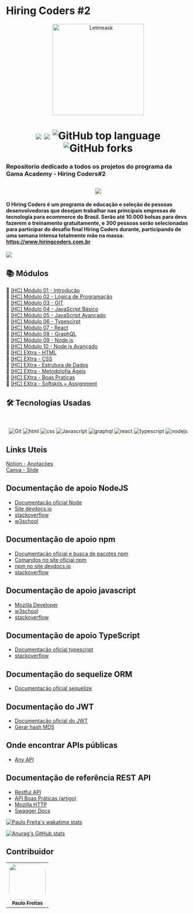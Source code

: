 # Hiring Coders #2
<p align="center">
  <img alt="Letmeask" src="https://paulofreitasdev.files.wordpress.com/2021/09/6092fbd604ec859b1408756c_logo-hc.png" width="250px">
<h1 align="center">
<img src="https://img.shields.io/static/v1?label=Gama-Academy&message=Hiring-Coders&color=ff6347&style&logo=ghost"/>
<img src="https://img.shields.io/github/license/mashape/apistatus.svg"/>
<img alt="GitHub top language" src="https://img.shields.io/github/languages/top/paulofreitas-py/Hiring-Coders">
<img alt="GitHub forks" src="https://img.shields.io/github/forks/paulofreitas-py/Hiring-Coders">
</h1>

### Repositorio dedicado a todos os projetos do programa da Gama Academy - Hiring Coders#2

<h2 align="center">
  <img src="https://paulofreitasdev.files.wordpress.com/2021/07/hiring-coders-github.png">
</h2>

#### O Hiring Coders é um programa de educação e seleção de pessoas desenvolvedoras que desejam trabalhar nas principais empresas de tecnologia para ecommerce do Brasil. Serão até 10.000 bolsas para devs fazerem o treinamento gratuitamente, e 300 pessoas serão selecionadas para participar do desafio final Hiring Coders durante, participando de uma semana intensa totalmente mão na massa. https://www.hiringcoders.com.br

<img src="https://paulofreitasdev.files.wordpress.com/2021/07/hiringcoders-1.jpg">

## 📚 Módulos

🔖 [[HC] Módulo 01 - Introdução]()<br> 
🔖 [[HC] Módulo 02 - Lógica de Programação ]()<br> 
🔖 [[HC] Módulo 03 - GIT]()<br> 
🔗 [[HC] Módulo 04 - JavaScript Básico](https://github.com/paulofreitas-py/Hiring-Coders/tree/main/M%C3%B3dulos/%5BHC%5D%20M%C3%B3dulo%2004%20-%20JavaScript%20B%C3%A1sico)<br>
🔗 [[HC] Módulo 05 - JavaScript Avançado](https://github.com/paulofreitas-py/Hiring-Coders/tree/main/%5BHC%5D%20M%C3%B3dulo%2005%20-%20JavaScript%20Avan%C3%A7ado)<br> 
🔖 [[HC] Módulo 06 - Typescirpt]()<br> 
🔗 [[HC] Módulo 07 - React](https://github.com/paulofreitas-py/Hiring-Coders/tree/main/%5BHC%5D%20M%C3%B3dulo%2007-%20React)<br> 
🔗 [[HC] Módulo 08 - GraphQL](https://github.com/paulofreitas-py/Hiring-Coders/tree/main/%5BHC%5D%20M%C3%B3dulo%2008%20-%20GraphQL)<br>
🔗 [[HC] Módulo 09 - Node.js](https://github.com/paulofreitas-py/Hiring-Coders/tree/main/%5BHC%5D%20M%C3%B3dulo%2009%20-%20Node.JS%20B%C3%A1sico)<br>
🔗 [[HC] Módulo 10 - Node.js Avançado](https://github.com/paulofreitas-py/Hiring-Coders/tree/main/%5BHC%5D%20M%C3%B3dulo%2009%20-%20Node.JS%20B%C3%A1sico)<br>
🔖 [[HC] EXtra - HTML]()<br>
🔖 [[HC] EXtra - CSS]()<br>
🔖 [[HC] EXtra - Estrutura de Dados]()<br>
🔖 [[HC] EXtra - Metodolofia Ágeis]()<br>
🔖 [[HC] EXtra - Boas Praticas]()<br>
🔗 [[HC] EXtra - Softskils + Assignment](https://github.com/paulofreitas-py/Hiring-Coders/tree/main/%5BHC%5D%20Softskills-Assignment)<br>
## 🛠 Tecnologias Usadas
<br>
<p align="center">

  <img alt="Git" src="https://img.shields.io/badge/git%20-%23F05033.svg?&style=for-the-badge&logo=git&logoColor=white"/>
  <img alt="html" src="https://img.shields.io/badge/html5%20-%23F05650.svg?&style=for-the-badge&logo=html5&logoColor=white"/>
  <img alt="css" src="https://img.shields.io/badge/css%20-%2300599C.svg?&style=for-the-badge&logo=css3&ogoColor=white"/>
  <img alt="Javascript" src="https://img.shields.io/badge/javascript%20-424242.svg?&style=for-the-badge&logo=javascript&ogoColor=white"/>
  <img alt="graphql" src="https://img.shields.io/badge/graphql%20-f48fb1.svg?&style=for-the-badge&logo=graphql&ogoColor=white"/>
  <img alt="react" src="https://img.shields.io/badge/react%20-0091ea.svg?&style=for-the-badge&logo=react&ogoColor=white"/>
  <img alt="typescript" src="https://img.shields.io/badge/typescript%20-424242.svg?&style=for-the-badge&logo=typescript&ogoColor=white"/>
   <img alt="nodejs" src="https://img.shields.io/badge/nodejs%20-76ff03.svg?&style=for-the-badge&logo=node.js&ogoColor=white"/>
  <br>
</p>

## Links Uteis

 [Notion - Anotações](https://www.notion.so)<br>
 [Canva - Slide](https://www.canva.com/)<br>

 ## Documentação de apoio NodeJS

* [Documentação oficial Node](https://nodejs.org/en/docs/)
* [Site devdocs.io](https://devdocs.io/node)
* [stackoverflow](https://stackoverflow.com)
* [w3school](https://www.w3schools.com/nodejs)

## Documentação de apoio npm
* [Documentação oficial e busca de pacotes npm](http://www.npmjs.com)
* [Comandos no site oficial npm](https://docs.npmjs.com/cli/v7/commands)
* [npm no site devdocs.io](https://devdocs.io/npm)
* [stackoverflow](https://stackoverflow.com)

## Documentação de apoio javascript
* [Mozilla Developer](https://developer.mozilla.org)
* [w3school](https://www.w3schools.com/nodejs)
* [stackoverflow](https://stackoverflow.com)

## Documentação de apoio TypeScript
* [Documentação oficial typescript](https://www.typescriptlang.org/docs)
* [stackoverflow](https://stackoverflow.com)

## Documentação do sequelize ORM
* [Documentação oficial sequelize](https://sequelize.org)

## Documentação do JWT
* [Documentação oficial do JWT](https://jwt.io)
* [Gerar hash MD5](http://www.md5.cz)

## Onde encontrar APIs públicas
* [Any API](https://any.api.com)

## Documentação de referência REST API
* [Restful API](https://restfulapi.net)
* [API Boas Práticas (artigo)](https://swagger/resources/articles/best-practices-in-api-design/)
* [Mozilla HTTP](https://developer.mozilla.org/en-US/docs/Web/HTTP)
* [Swagger Docs](https://swagger.io/docs/)
  
[![Paulo Freita's wakatime stats](https://github-readme-stats.vercel.app/api/wakatime?username=paulofreitasdev)](https://github.com/paulofreitas-py/BS-Ciencia-da-Computacao)

[![Anurag's GitHub stats](https://github-readme-stats.vercel.app/api?username=paulofreitas-py)](https://github.com/paulofreitas-py/BS-Ciencia-da-Computacao)
  ## Contribuidor

<table>
  <tr>
    <td align="center"><a href="https://github.com/paulofreitas-py"><img style="border-radius: 20%;" src="https://avatars.githubusercontent.com/u/42820569?s=400&u=756d1c6a756b352a1095e7cb9289d3170f909765&v=4" width="100px;" alt=""/><br /><sub><b>Paulo Freitas</b></sub></a><br />
    </tr>

    
